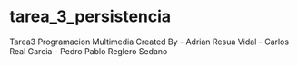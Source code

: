 # tarea_3_persistencia
Tarea3 Programacion Multimedia
Created By - Adrian Resua Vidal - Carlos Real Garcia - Pedro Pablo Reglero Sedano
